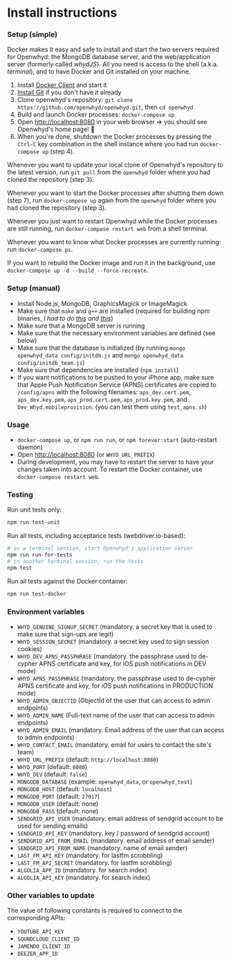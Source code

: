 # Install instructions

### Setup (simple)

Docker makes it easy and safe to install and start the two servers required for Openwhyd: the MongoDB database server, and the web/application server (formerly called *whydJS*). All you need is access to the shell (a.k.a. *terminal*), and to have Docker and Git installed on your machine.

1. Install [Docker Client](https://www.docker.com/community-edition) and start it
2. [Install Git](https://www.atlassian.com/git/tutorials/install-git) if you don't have it already
3. Clone openwhyd's repository: `git clone https://github.com/openwhyd/openwhyd.git`, then `cd openwhyd`
4. Build and launch Docker processes: `docker-compose up`
6. Open [http://localhost:8080](http://localhost:8080) in your web browser => you should see Openwhyd's home page! 🎉
7. When you're done, shutdown the Docker processes by pressing the `Ctrl-C` key combination in the shell instance where you had run `docker-compose up` (step 4).

Whenever you want to update your local clone of Openwhyd's repository to the latest version, run `git pull` from the `openwhyd` folder where you had cloned the repository (step 3).

Whenever you want to start the Docker processes after shutting them down (step 7), run `docker-compose up` again from the `openwhyd` folder where you had cloned the repository (step 3).

Whenever you just want to restart Openwhyd while the Docker processes are still running, run `docker-compose restart web` from a shell terminal.

Whenever you want to know what Docker processes are currently running: run `docker-compose ps`.

If you want to rebuild the Docker image and run it in the background, use `docker-compose up -d --build --force-recreate`.

### Setup (manual)

* Install Node.js, MongoDB, GraphicsMagick or ImageMagick
* Make sure that `make` and `g++` are installed (required for building npm binaries, *I had to do [this](https://github.com/fedwiki/wiki/issues/46) and [this](https://www.digitalocean.com/community/questions/node-gyp-rebuild-fails-on-install)*)
* Make sure that a MongoDB server is running
* Make sure that the necessary environment variables are defined (see below)
* Make sure that the database is initialized (by running `mongo openwhyd_data config/initdb.js` and `mongo openwhyd_data config/initdb_team.js`)
* Make sure that dependencies are installed (`npm install`)
* If you want notifications to be pushed to your iPhone app, make sure that Apple Push Notification Service (APNS) certificates are copied to `/config/apns` with the following filenames: `aps_dev.cert.pem`, `aps_dev.key.pem`, `aps_prod.cert.pem`, `aps_prod.key.pem`, and `Dev_Whyd.mobileprovision`. (you can test them using `test_apns.sh`)

### Usage

* `docker-compose up`, or `npm run run`, or `npm forever:start` (auto-restart daemon)
* Open [http://localhost:8080](http://localhost:8080) (or `WHYD_URL_PREFIX`)
* During development, you may have to restart the server to have your changes taken into account. To restart the Docker container, use `docker-compose restart web`.

### Testing

Run unit tests only:

```bash
npm run test-unit
```

Run all tests, including acceptance tests (webdriver.io-based):

```bash
# in a terminal session, start Openwhyd's application server
npm run run-for-tests
# in another terminal session, run the tests
npm test
```

Run all tests against the Docker container:

```bash
npm run test-docker
```

### Environment variables

* `WHYD_GENUINE_SIGNUP_SECRET` (mandatory. a secret key that is used to make sure that sign-ups are legit)
* `WHYD_SESSION_SECRET` (mandatory. a secret key used to sign session cookies)
* `WHYD_DEV_APNS_PASSPHRASE` (mandatory. the passphrase used to de-cypher APNS certificate and key, for iOS push notifications in DEV mode)
* `WHYD_APNS_PASSPHRASE` (mandatory. the passphrase used to de-cypher APNS certificate and key, for iOS push notifications in PRODUCTION mode)
* `WHYD_ADMIN_OBJECTID` (ObjectId of the user that can access to admin endpoints)
* `WHYD_ADMIN_NAME` (Full-text name of the user that can access to admin endpoints)
* `WHYD_ADMIN_EMAIL` (mandatory. Email address of the user that can access to admin endpoints)
* `WHYD_CONTACT_EMAIL` (mandatory. email for users to contact the site's team)
* `WHYD_URL_PREFIX` (default: `http://localhost:8080`)
* `WHYD_PORT` (default: `8080`)
* `WHYD_DEV` (default: `false`)
* `MONGODB_DATABASE` (example: `openwhyd_data`, or `openwhyd_test`)
* `MONGODB_HOST` (default: `localhost`)
* `MONGODB_PORT` (default: `27017`)
* `MONGODB_USER` (default: none)
* `MONGODB_PASS` (default: none)
* `SENDGRID_API_USER` (mandatory. email address of sendgrid account to be used for sending emails)
* `SENDGRID_API_KEY` (mandatory. key / password of sendgrid account)
* `SENDGRID_API_FROM_EMAIL` (mandatory. email address of email sender)
* `SENDGRID_API_FROM_NAME` (mandatory. name of email sender)
* `LAST_FM_API_KEY` (mandatory. for lastfm scrobbling)
* `LAST_FM_API_SECRET` (mandatory. for lastfm scrobbling)
* `ALGOLIA_APP_ID` (mandatory. for search index)
* `ALGOLIA_API_KEY` (mandatory. for search index)

### Other variables to update

The value of following constants is required to connect to the corresponding APIs:

* `YOUTUBE_API_KEY`
* `SOUNDCLOUD_CLIENT_ID`
* `JAMENDO_CLIENT_ID`
* `DEEZER_APP_ID`
